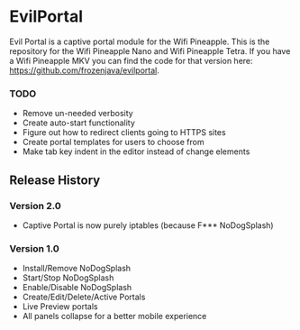 # EvilPortal
Evil Portal is a captive portal module for the Wifi Pineapple. This is the repository for the Wifi Pineapple Nano and Wifi Pineapple Tetra. If you have a Wifi Pineapple MKV you can find the code for that version here: https://github.com/frozenjava/evilportal.

### TODO
* Remove un-needed verbosity
* Create auto-start functionality
* Figure out how to redirect clients going to HTTPS sites
* Create portal templates for users to choose from
* Make tab key indent in the editor instead of change elements

## Release History

### Version 2.0
* Captive Portal is now purely iptables (because F*** NoDogSplash)

### Version 1.0
* Install/Remove NoDogSplash
* Start/Stop NoDogSplash
* Enable/Disable NoDogSplash
* Create/Edit/Delete/Active Portals
* Live Preview portals
* All panels collapse for a better mobile experience